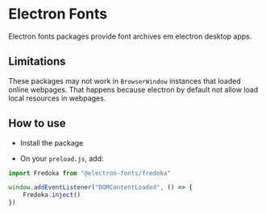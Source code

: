 # Electron Fonts

Electron fonts packages provide font archives em electron desktop apps.

## Limitations

These packages may not work in `BrowserWindow` instances that loaded online webpages. That happens because electron by default not allow load local resources in webpages.

## How to use

* Install the package

* On your `preload.js`, add:

```ts
import Fredoka from "@electron-fonts/fredoka"

window.addEventListener("DOMContentLoaded", () => {
    Fredoka.inject()
})
```